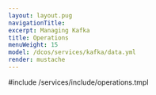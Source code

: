 ```yaml
---
layout: layout.pug
navigationTitle:
excerpt: Managing Kafka
title: Operations
menuWeight: 15
model: /dcos/services/kafka/data.yml
render: mustache
---
```


#include /services/include/operations.tmpl
